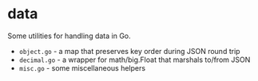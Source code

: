 # data
Some utilities for handling data in Go.

- `object.go` - a map that preserves key order during JSON round trip
- `decimal.go` - a wrapper for math/big.Float that marshals to/from JSON
- `misc.go` - some miscellaneous helpers



